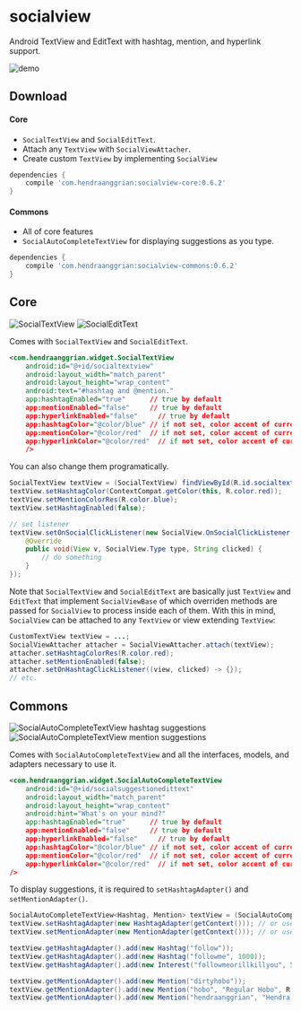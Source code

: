 socialview
==========
Android TextView and EditText with hashtag, mention, and hyperlink support.

![demo](/art/demo.gif)

Download
--------
#### Core
 * `SocialTextView` and `SocialEditText`.
 * Attach any `TextView` with `SocialViewAttacher`.
 * Create custom `TextView` by implementing `SocialView`
```gradle
dependencies {
    compile 'com.hendraanggrian:socialview-core:0.6.2'
}
```

#### Commons
 * All of core features
 * `SocialAutoCompleteTextView` for displaying suggestions as you type.
```gradle
dependencies {
    compile 'com.hendraanggrian:socialview-commons:0.6.2'
}
```

Core
----
![SocialTextView](/art/screenshot_core1.jpg) ![SocialEditText](/art/screenshot_core2.jpg)

Comes with `SocialTextView` and `SocialEditText`.
```xml
<com.hendraanggrian.widget.SocialTextView
    android:id="@+id/socialtextview"
    android:layout_width="match_parent"
    android:layout_height="wrap_content"
    android:text="#hashtag and @mention."
    app:hashtagEnabled="true"      // true by default
    app:mentionEnabled="false"     // true by default
    app:hyperlinkEnabled="false"     // true by default
    app:hashtagColor="@color/blue" // if not set, color accent of current app theme is used
    app:mentionColor="@color/red"  // if not set, color accent of current app theme is used
    app:hyperlinkColor="@color/red"  // if not set, color accent of current app theme is used
    />
```

You can also change them programatically.
```java
SocialTextView textView = (SocialTextView) findViewById(R.id.socialtextview);
textView.setHashtagColor(ContextCompat.getColor(this, R.color.red));
textView.setMentionColorRes(R.color.blue);
textView.setHashtagEnabled(false);

// set listener
textView.setOnSocialClickListener(new SocialView.OnSocialClickListener() {
    @Override
    public void(View v, SocialView.Type type, String clicked) {
        // do something
    }
});
```

Note that `SocialTextView` and `SocialEditText` are basically just `TextView` and `EditText` that implement `SocialViewBase` of which overriden methods are passed for `SocialView` to process inside each of them. With this in mind, `SocialView` can be attached to any `TextView` or view extending `TextView`:
```java
CustomTextView textView = ...;
SocialViewAttacher attacher = SocialViewAttacher.attach(textView);
attacher.setHashtagColorRes(R.color.red);
attacher.setMentionEnabled(false);
attacher.setOnHashtagClickListener((view, clicked) -> {});
// etc.
```

Commons
-------
![SocialAutoCompleteTextView hashtag suggestions](/art/screenshot_commons1.jpg) ![SocialAutoCompleteTextView mention suggestions](/art/screenshot_commons2.jpg)

Comes with `SocialAutoCompleteTextView` and all the interfaces, models, and adapters necessary to use it.
```xml
<com.hendraanggrian.widget.SocialAutoCompleteTextView
    android:id="@+id/socialsuggestionedittext"
    android:layout_width="match_parent"
    android:layout_height="wrap_content"
    android:hint="What's on your mind?"
    app:hashtagEnabled="true"      // true by default
    app:mentionEnabled="false"     // true by default
    app:hyperlinkEnabled="false"     // true by default
    app:hashtagColor="@color/blue" // if not set, color accent of current app theme is used
    app:mentionColor="@color/red"  // if not set, color accent of current app theme is used
    app:hyperlinkColor="@color/red"  // if not set, color accent of current app theme is used
/>
```

To display suggestions, it is required to `setHashtagAdapter()` and `setMentionAdapter()`.
```java
SocialAutoCompleteTextView<Hashtag, Mention> textView = (SocialAutoCompleteTextView) findViewById(R.id.socialsuggestionedittext);
textView.setHashtagAdapter(new HashtagAdapter(getContext())); // or use custom adapter
textView.setMentionAdapter(new MentionAdapter(getContext())); // or use custom adapter

textView.getHashtagAdapter().add(new Hashtag("follow"));
textView.getHashtagAdapter().add(new Hashtag("followme", 1000));
textView.getHashtagAdapter().add(new Interest("followmeorillkillyou", 500));

textView.getMentionAdapter().add(new Mention("dirtyhobo"));
textView.getMentionAdapter().add(new Mention("hobo", "Regular Hobo", R.mipmap.ic_launcher));
textView.getMentionAdapter().add(new Mention("hendraanggrian", "Hendra Anggrian", "https://avatars0.githubusercontent.com/u/11507430?v=3&s=460"));
```
